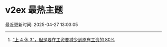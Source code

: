# v2ex 最热主题

最近更新时间: 2025-04-27 13:03:05

--- 
1. [“上 4 休 3”，但是要在工资要减少到原有工资的 80%](https://www.v2ex.com/t/1128280) 
